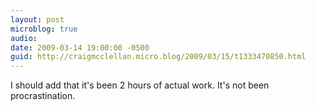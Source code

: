 ```yaml
---
layout: post
microblog: true
audio: 
date: 2009-03-14 19:00:00 -0500
guid: http://craigmcclellan.micro.blog/2009/03/15/t1333470850.html
---
```

I should add that it's been 2 hours of actual work.  It's not been procrastination.

